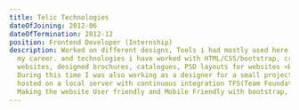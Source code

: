 ```yaml
---
title: Telic Technologies
dateOfJoining: 2012-06
dateOfTermination: 2012-12
position: Frontend Developer (Internship)
description: Worked on different designs, Tools i had mostly used here Photoshop and Dreamweaver, it was the start of 
  my career. and technologies i have worked with HTML/CSS/bootstrap, created designs for variety of
  websites, designed brochures, catalogues, PSD layouts for websites <br />
  During this time I was also working as a designer for a small project of .NET web application where it was
  hosted on a local server with continuous integration TFS(Team Foundation Server). <br />
  Making the website User friendly and Mobile Friendly with bootstrap, and some tweakings.
---
```

